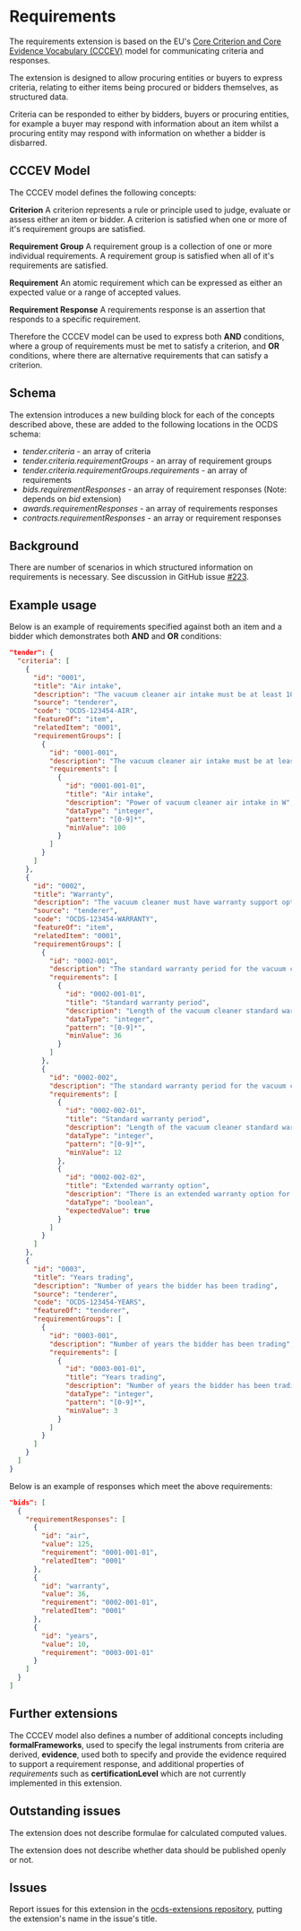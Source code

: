 # Requirements

The requirements extension is based on the EU's [Core Criterion and Core Evidence Vocabulary (CCCEV)](https://joinup.ec.europa.eu/node/153001) model for communicating criteria and responses.

The extension is designed to allow procuring entities or buyers to express criteria, relating to either items being procured or bidders themselves, as structured data.

Criteria can be responded to either by bidders, buyers or procuring entities, for example a buyer may respond with information about an item whilst a procuring entity may respond with information on whether a bidder is disbarred.

## CCCEV Model

The CCCEV model defines the following concepts:

**Criterion**
A criterion represents a rule or principle used to judge, evaluate or assess either an item or bidder. A criterion is satisfied when one or more of it's requirement groups are satisfied.

**Requirement Group**
A requirement group is a collection of one or more individual requirements. A requirement group is satisfied when all of it's requirements are satisfied.

**Requirement**
An atomic requirement which can be expressed as either an expected value or a range of accepted values.

**Requirement Response**
A requirements response is an assertion that responds to a specific requirement.

Therefore the CCCEV model can be used to express both **AND** conditions, where a group of requirements must be met to satisfy a criterion, and **OR** conditions, where there are alternative requirements that can satisfy a criterion.

## Schema

The extension introduces a new building block for each of the concepts described above, these are added to the following locations in the OCDS schema:

- *tender.criteria* - an array of criteria
- *tender.criteria.requirementGroups* - an array of requirement groups
- *tender.criteria.requirementGroups.requirements* - an array of requirements
- *bids.requirementResponses* - an array of requirement responses (Note: depends on *bid* extension)
- *awards.requirementResponses* - an array of requirements responses
- *contracts.requirementResponses* - an array or requirement responses

## Background

There are number of scenarios in which structured information on requirements is necessary. See discussion in GitHub issue [#223](https://github.com/open-contracting/standard/issues/223).

## Example usage

Below is an example of requirements specified against both an item and a bidder which demonstrates both **AND** and **OR** conditions:

````json
"tender": {
  "criteria": [
    {
      "id": "0001",
      "title": "Air intake",
      "description": "The vacuum cleaner air intake must be at least 100W",
      "source": "tenderer",
      "code": "OCDS-123454-AIR",
      "featureOf": "item",
      "relatedItem": "0001",
      "requirementGroups": [
        {
          "id": "0001-001",
          "description": "The vacuum cleaner air intake must be at least 100W",
          "requirements": [
            {
              "id": "0001-001-01",
              "title": "Air intake",
              "description": "Power of vacuum cleaner air intake in W",
              "dataType": "integer",
              "pattern": "[0-9]*",
              "minValue": 100
            }
          ]
        }
      ]
    },
    {
      "id": "0002",
      "title": "Warranty",
      "description": "The vacuum cleaner must have warranty support options for at least 36 months",
      "source": "tenderer",
      "code": "OCDS-123454-WARRANTY",
      "featureOf": "item",
      "relatedItem": "0001",
      "requirementGroups": [
        {
          "id": "0002-001",
          "description": "The standard warranty period for the vacuum cleaner must be at least 36 months",
          "requirements": [
            {
              "id": "0002-001-01",
              "title": "Standard warranty period",
              "description": "Length of the vacuum cleaner standard warranty period in months",
              "dataType": "integer",
              "pattern": "[0-9]*",
              "minValue": 36
            }
          ]
        },
        {
          "id": "0002-002",
          "description": "The standard warranty period for the vacuum cleaner must be at least 12 months with an option to extend to 36 months",
          "requirements": [
            {
              "id": "0002-002-01",
              "title": "Standard warranty period",
              "description": "Length of the vacuum cleaner standard warranty period in months",
              "dataType": "integer",
              "pattern": "[0-9]*",
              "minValue": 12
            },
            {
              "id": "0002-002-02",
              "title": "Extended warranty option",
              "description": "There is an extended warranty option for at least 36 months",
              "dataType": "boolean",
              "expectedValue": true
            }
          ]
        }
      ]
    },
    {
      "id": "0003",
      "title": "Years trading",
      "description": "Number of years the bidder has been trading",
      "source": "tenderer",
      "code": "OCDS-123454-YEARS",
      "featureOf": "tenderer",
      "requirementGroups": [
        {
          "id": "0003-001",
          "description": "Number of years the bidder has been trading",
          "requirements": [
            {
              "id": "0003-001-01",
              "title": "Years trading",
              "description": "Number of years the bidder has been trading",
              "dataType": "integer",
              "pattern": "[0-9]*",
              "minValue": 3
            }
          ]
        }
      ]
    }
  ]
}
````

Below is an example of responses which meet the above requirements:

````json
"bids": [
  {
    "requirementResponses": [
      {
        "id": "air",
        "value": 125,
        "requirement": "0001-001-01",
        "relatedItem": "0001"
      },
      {
        "id": "warranty",
        "value": 36,
        "requirement": "0002-001-01",
        "relatedItem": "0001"
      },
      {
        "id": "years",
        "value": 10,
        "requirement": "0003-001-01"
      }
    ]
  }
]
````

## Further extensions

The CCCEV model also defines a number of additional concepts including **formalFrameworks**, used to specify the legal instruments from criteria are derived, **evidence**, used both to specify and provide the evidence required to support a requirement response, and additional properties of *requirements* such as **certificationLevel** which are not currently implemented in this extension.

## Outstanding issues

The extension does not describe formulae for calculated computed values.

The extension does not describe whether data should be published openly or not.

## Issues

Report issues for this extension in the [ocds-extensions repository](https://github.com/open-contracting/ocds-extensions/issues), putting the extension's name in the issue's title.
